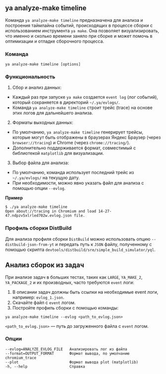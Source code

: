## ya analyze-make timeline

Команда `ya analyze-make timeline` предназначена для анализа и построения таймлайна событий, происходящих в процессе сборки с использованием инструмента `ya make`. Она позволяет визуализировать, что именно и сколько времени заняло при сборке и может помочь в оптимизации и отладке сборочного процесса.

### Команда

`ya analyze-make timeline [options]`

### Функциональность

1. Сбор и анализ данных:
- Каждый раз при запуске `ya make` создается `event log` (лог событий), который сохраняется в директорий `~/.ya/evlogs/`.
- Команда `ya analyze-make timeline` строит трейс (trace) на основе этих логов для дальнейшего анализа.

2. Форматы выходных данных:
- По умолчанию, `ya analyze-make timeline` генерирует трейсы, которые могут быть отображены в браузерах Яндекс Браузер (через `browser://tracing`) и Chrome (через `chrome://tracing/`).
- Дополнительно поддерживается формат, совместимый с библиотекой `matplotlib` для визуализации.

3. Выбор файла для анализа:
- По умолчанию, команда использует последний трейс из `~/.ya/evlogs/` на текущую дату.
- При необходимости, можно явно указать файл для анализа с помощью опции `--evlog`.

**Пример**
```
$ ./ya analyze-make timeline
Open about://tracing in Chromium and load 14-27-47.ndpzv5xlrled702w.evlog.json file.
```
### Профиль сборки DistBuild

Для анализа профиля сборки `DistBuild` можно использовать опцию `--distbuild-json-from-yt` и передать путь к `JSON` файлу, полученному с помощью скрипта `devtools/distbuild/sre/simple_build_simulator/yql`.

## Анализ сборок из задач 

При анализе задач в больших тестах, таких как `LARGE`, `YA_MAKE_2`, `YA_PACKAGE_2` и их производных, часто требуются `event` логи:

1. В описании задач должны быть ссылки на необходимые event логи, например: `evlog_1.json`.
2. Скачайте файл с `event` логом.
3. Постройте профиль сборки с помощью команды:

```
ya analyze-make timeline --evlog <path_to_evlog.json>
```
`<path_to_evlog.json>` — путь до загруженного файла с `event` логом.

### Опции

```
--evlog=ANALYZE_EVLOG_FILE   Анализировать лог из файла
--format=OUTPUT_FORMAT       Формат вывода, по умолчанию chromium_trace 
--plot                       Формат вывода plot (matplotlib)
-h, --help                   Справка
```
